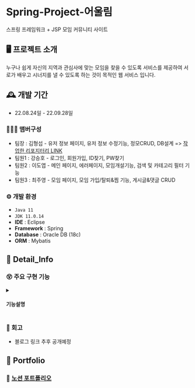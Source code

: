 # Spring-Project-어울림

스프링 프레임워크 + JSP 모임 커뮤니티 사이트


## 🖥️ 프로젝트 소개
누구나 쉽게 자신의 지역과 관심사에 맞는 모임을 찾을 수 있도록 서비스를 제공하여 
서로가 배우고 시너지를 낼 수 있도록 하는 것이 목적인 웹 서비스 입니다.
<br>

## 🕰️ 개발 기간
* 22.08.24일 - 22.09.28일

### 🧑‍🤝‍🧑 맴버구성
 - 팀장  : 김형섭 - 유저 정보 페이지, 유저 정보 수정기능, 정모CRUD, DB설계 => [작업한 리포지터리 LINK](https://github.com/HyeongSeop-Kim/final-project)
 - 팀원1 : 강승호 - 로그인, 회원가입, ID찾기, PW찾기
 - 팀원2 : 이도엽 - 메인 페이지, 에러페이지, 모임개설기능, 검색 및 카테고리 필터 기능
 - 팀원3 : 최주영 - 모임 페이지, 모임 가입/탈퇴&찜 기능, 게시글&댓글 CRUD

### ⚙️ 개발 환경
- `Java 11`
- `JDK 11.0.14`
- **IDE** : Eclipse
- **Framework** : Spring
- **Database** : Oracle DB (18c)
- **ORM** : Mybatis

## 📌 Detail_Info

### 😵 주요 구현 기능
<details>
 <summary><h4>기능설명</h4></summary>

<!-- summary 아래 한칸 공백 두고 내용 삽입 -->
<details>
    <summary><h4>1. 검색기능 구현</h4></summary>
 
- 카테고리 검색, 카테고리+모임명 이 검색될 수 있도록 하는게 구현 목표입니다.<br>
  <h5>Controller</h5>  
 
   - Controller에서는 사용자 요청을 받고, Service, Mapper를 통해 사용자가 요청한 정보를 불러 옵니다.<br>
   - @RequestParam 어노테이션을 이용하여 URL의 요청 매개변수에 들어있는 기본타입 인자를 메서드로 받습니다.<br>
   - 모임 리스트를 불러오는 기능이기에 페이징처리도 함께 해줍니다.<br>
     <img src="https://user-images.githubusercontent.com/100770645/212907670-fa2e3c91-0a0e-425b-a700-28917fd9979e.PNG">
  
  <h5>Service</h5>
 
   - 사용자가 요청한 검색정보와 페이지정보를 Map에 담아 Mapper로 전달합니다.<br>
     <img src="https://user-images.githubusercontent.com/100770645/212885427-874cf1a6-02b6-4a94-9269-15791730917a.PNG">
 
  <h5>Mapper</h5>
 
   - 조건에 따른 검색기능 구현을 위해 기존 검색 쿼리를 동적 쿼리로 변환 하였습니다.  
     <img src="https://user-images.githubusercontent.com/100770645/212850520-8382511c-91d5-4ec1-b009-d9877d98bd72.PNG">       
 
   - 사용자가 검색조건을 사용하지 않았을 때는 전체 모임 리스트를 불러오고<br> 
   - 카테고리를 선택하거나, 따로 검색을 하거나 둘다 입력하거나 하면 그 조건에 맞춰 모임 리스트를 불러옵니다.<br>
</details>
<details>
    <summary><h4>2. 모임개설 기능 구현</h4></summary> 

- 개인당 가입가능 모임 수를 5개로 제한하기로 설정
  <h5>Controller</h5>
 
   - 화면단에서 사용자에게 지역, 모임제목, 모임정보, 관심사, 정원수 등의 정보를 받아옵니다.<br>
   - 로그인된 계정에 가입되어있는 모임의 수가 5개를 넘지 않는다는 조건에 충족할시 DB에 저장 합니다.
     <img src="https://user-images.githubusercontent.com/100770645/212967066-aefdbb3f-7fa0-4646-8c2e-ca2d8ce6954e.PNG">
 
  <h5>JS</h5>
 
   - 개설 시에 조건에 부합하는 사용자 요청 정보를 formData에 담아 Controller로 넘겨줍니다.<br>
     <img src="https://user-images.githubusercontent.com/100770645/213141347-85ff61b2-261a-4c8d-99d4-5f00f75b7ecc.PNG">
 
  <h5>Mapper</h5>
 
   - 조건에 부합하는  정보를 DB에 저장합니다.  
     <img src="https://user-images.githubusercontent.com/100770645/213175872-e29b8fde-9cf4-40bc-9553-014a44ec929f.PNG">       
</details>
<details>
    <summary><h4>3. JSP 공통 에러 페이지 구현</h4></summary> 
 
   - 공통 에러 페이지를 설정해 두지 않으면 웹 컨테이너가 제공하는 기본 에러 페이지가 출력되는데<br>
   - 해당 페이지 내용에 어떤 오류인지에 대한 정보가 출력되기 때문에 보안상 문제가 있으며<br>
   - 또 미관상 보기에 좋지 않으니 사용자 편의를 증진 시키기 위해 구현 합니다.<br>
      <img src="https://user-images.githubusercontent.com/100770645/213181824-19865af6-25a6-4fa8-9f28-7bb03cfe24e3.PNG"><br>
   - Web.xml에 error-page태그를 활용하여 간단하게 JSP페이지와 연동할 수 있었습니다.<br>
 
      <img src="https://user-images.githubusercontent.com/100770645/213184377-75f82821-8377-4916-bc67-415fd624faa4.PNG"><br>
   - 페이지 오류 발생시 연결해둔 공통 JSP페이지로 자동 넘어가 사용자 편의성을 올릴 수 있었습니다.
 </details>
 </details>
 
### 😤 회고

   - 블로그 링크 추후 공개예정 
## 📜 Portfolio

### 📒 [노션 포트폴리오](https://www.notion.so/87662a3c2aef4ac7a1a38a7af370cd5f?p=53c2b32d45204bb890521e7106585cc1&pm=c)

